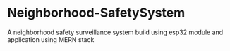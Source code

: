 # Neighborhood-SafetySystem
A neighborhood safety surveillance system build using esp32 module and application using MERN stack

